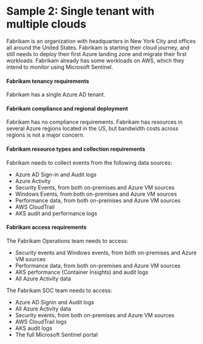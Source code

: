 # Sample 2: Single tenant with multiple clouds



Fabrikam is an organization with headquarters in New York City and offices all around the United States. Fabrikam is starting their cloud journey, and still needs to deploy their first Azure landing zone and migrate their first workloads. Fabrikam already has some workloads on AWS, which they intend to monitor using Microsoft Sentinel.

#### Fabrikam tenancy requirements

Fabrikam has a single Azure AD tenant.

#### Fabrikam compliance and regional deployment

Fabrikam has no compliance requirements. Fabrikam has resources in several Azure regions located in the US, but bandwidth costs across regions is not a major concern.

#### Fabrikam resource types and collection requirements

Fabrikam needs to collect events from the following data sources:

* Azure AD Sign-in and Audit logs
* Azure Activity
* Security Events, from both on-premises and Azure VM sources
* Windows Events, from both on-premises and Azure VM sources
* Performance data, from both on-premises and Azure VM sources
* AWS CloudTrail
* AKS audit and performance logs

#### Fabrikam access requirements

The Fabrikam Operations team needs to access:

* Security events and Windows events, from both on-premises and Azure VM sources
* Performance data, from both on-premises and Azure VM sources
* AKS performance (Container Insights) and audit logs
* All Azure Activity data

The Fabrikam SOC team needs to access:

* Azure AD Signin and Audit logs
* All Azure Activity data
* Security events, from both on-premises and Azure VM sources
* AWS CloudTrail logs
* AKS audit logs
* The full Microsoft Sentinel portal
